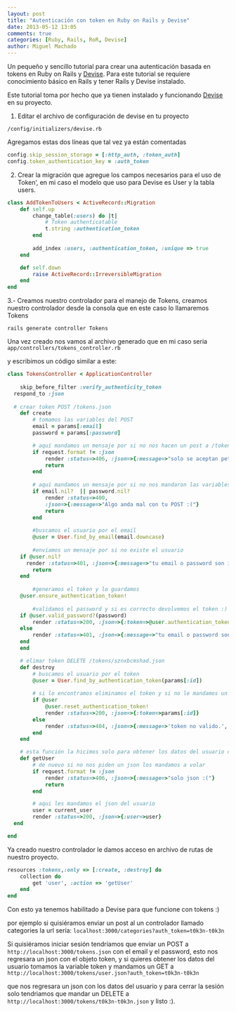 ```yaml
---
layout: post
title: "Autenticación con token en Ruby on Rails y Devise"
date: 2013-05-12 13:05
comments: true
categories: [Ruby, Rails, RoR, Devise]
author: Miguel Machado
---
```


Un pequeño y sencillo tutorial para crear una autenticación basada en tokens en Ruby on Rails y [Devise](https://github.com/plataformatec/devise). Para este tutorial se requiere conocimiento básico en Rails y tener Rails y Devise instalado.

<!-- more -->

Este tutorial toma por hecho que ya tienen instalado y funcionando [Devise](https://github.com/plataformatec/devise) en su proyecto. 

1. Editar el archivo de configuración de devise en tu proyecto 

```
/config/initializers/devise.rb
```

Agregamos estas dos líneas que tal vez ya están comentadas 

``` ruby
config.skip_session_storage = [:http_auth, :token_auth]
config.token_authentication_key = :auth_token
```

2. Crear la migración que agregue los campos necesarios para el uso de Token’, en mi caso el modelo que uso para Devise es User y la tabla users.

``` ruby
class AddTokenToUsers < ActiveRecord::Migration
	def self.up
		change_table(:users) do |t|
			# Token authenticatable
			t.string :authentication_token
		end
		
		add_index :users, :authentication_token, :unique => true
	end

	def self.down
		raise ActiveRecord::IrreversibleMigration
	end
end
```


3.- Creamos nuestro controlador para el manejo de Tokens, creamos nuestro controlador desde la consola que en este caso lo llamaremos Tokens 

```
rails generate controller Tokens
```

Una vez creado nos vamos al archivo generado que en mi caso seria ``` app/controllers/tokens_controller.rb ```

y escribimos un código similar a este:

``` ruby tokens_controller.rb
class TokensController < ApplicationController
	
	skip_before_filter :verify_authenticity_token
  respond_to :json
  
  # crear token POST /tokens.json
	def create
		# tomamos las variables del POST
		email = params[:email]
		password = params[:password]

		# aquí mandamos un mensaje por si no nos hacen un post a /tokens sin .json
		if request.format != :json
			render :status=>406, :json=>{:message=>"solo se aceptan peticiones json :("}
			return
		end
	
		# aquí mandamos un mensaje por si no nos mandaron las variables email o password
		if email.nil?  || password.nil?
			render :status=>400,
	    	:json=>{:message=>"Algo anda mal con tu POST :("}
			return
		end
	
		#buscamos el usuario por el email
		@user = User.find_by_email(email.downcase)
	
		#enviamos un mensaje por si no existe el usuario
   	if @user.nil?
      render :status=>401, :json=>{:message=>"tu email o password son incorrectos :("}
     	return
   	end
	
		#generamos el token y lo guardamos
   	@user.ensure_authentication_token!
	
		#validamos el password y si es correcto devolvemos el token :)
   	if @user.valid_password?(password)
   		render :status=>200, :json=>{:token=>@user.authentication_token}
   	else
    	render :status=>401, :json=>{:message=>"tu email o password son incorrectos :("}
   	end
 	end

	# elimar token DELETE /tokens/sznxbcmshad.json
 	def destroy
		# buscamos el usuario por el token
		@user = User.find_by_authentication_token(params[:id])
		
		# si lo encontramos eliminamos el token y si no le mandamos un mensaje
		if @user
			@user.reset_authentication_token!
			render :status=>200, :json=>{:token=>params[:id]}
		else 
			render :status=>404, :json=>{:message=>'token no valido.', :token => params[:id]}
		end
 	end

	# esta función la hicimos solo para obtener los datos del usuario con la sesión abierta
 	def getUser
		# de nuevo si no nos piden un json los mandamos a volar 
		if request.format != :json
			render :status=>406, :json=>{:message=>"solo json :("}
			return
		end

		# aqui les mandamos el json del usuario
		user = current_user
		render :status=>200, :json=>{:user=>user}
  end

end
```

Ya creado nuestro controlador le damos acceso en archivo de rutas de nuestro proyecto.

``` ruby config/routes.rb
resources :tokens,:only => [:create, :destroy] do
	collection do 
		get 'user', :action => 'getUser'
	end
end
```
Con esto ya tenemos habilitado a Devise para que funcione con tokens :)

por ejemplo si quisiéramos enviar un post al un controlador llamado categories la url sería:
``` localhost:3000/categories?auth_token=t0k3n-t0k3n ```

Si quisiéramos iniciar sesión tendríamos que enviar un POST a ```http://localhost:3000/tokens.json``` con el email y el password, esto nos regresara un json con el objeto token, y si quieres obtener los datos del usuario tomamos la variable token y mandamos un GET a ```http://localhost:3000/tokens/user.json?auth_token=t0k3n-t0k3n```

que nos regresara un json con los datos del usuario y para cerrar la sesión solo tendriamos que mandar un DELETE a ```http://localhost:3000/tokens/t0k3n-t0k3n.json``` y listo :).
